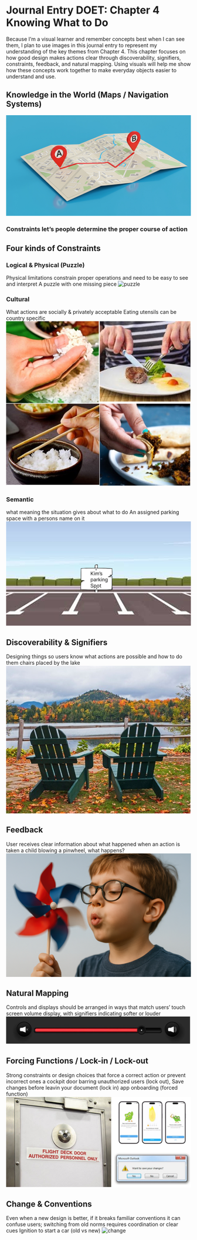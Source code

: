 # Journal Entry DOET: Chapter 4 Knowing What to Do

Because I’m a visual learner and remember concepts best when I can see them, I plan to use images in this journal entry to represent my understanding of the key themes from Chapter 4. This chapter focuses on how good design makes actions clear through discoverability, signifiers, constraints, feedback, and natural mapping. Using visuals will help me show how these concepts work together to make everyday objects easier to understand and use.

 ## Knowledge in the World (Maps / Navigation Systems)
 ![in the world](assets/1-world.jpeg) 

### Constraints let’s people determine the proper course of action
## Four kinds of Constraints 

### Logical & Physical (Puzzle)
Physical limitations constrain proper operations and need to be easy to see and interpret
A puzzle with one missing piece
 ![puzzle](assets/2-logical-physical.jpeg) 

### Cultural 
What actions are socially & privately acceptable
Eating utensils can be country specific
 ![cultural](assets/3-cultural.png) 

### Semantic
what meaning the situation gives about what to do
An assigned parking space with a persons name on it
 ![semantic](assets/4-semantic.jpg) 

## Discoverability & Signifiers
Designing things so users know what actions are possible and how to do them
chairs placed by the lake
 ![discoverability](assets/4-discoverability.png) 

## Feedback
User receives clear information about what happened when an action is taken
a child blowing a pinwheel, what happens?
 ![feedback](assets/5-feedback.png) 

## Natural Mapping
Controls and displays should be arranged in ways that match users’
touch screen volume display, with signifiers indicating softer or louder
 ![natural mapping](assets/6-natural-mapping.png) 

## Forcing Functions / Lock-in / Lock-out
Strong constraints or design choices that force a correct action or prevent incorrect ones
a cockpit door barring unauthorized users (lock out), Save changes before leavin your document (lock in) app onboarding (forced function)
 ![forcing function](assets/7-forcing-functions.png) 

## Change & Conventions
Even when a new design is better, if it breaks familiar conventions it can confuse users; switching from old norms requires coordination or clear cues
Ignition to start a car (old vs new)
 ![change](assets/8-change.jpeg) 
